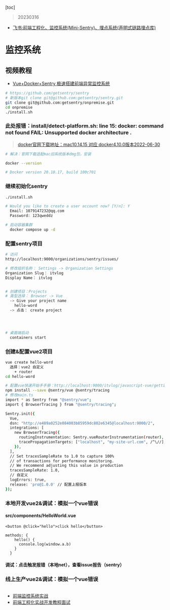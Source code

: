 [toc]

> 20230316
* [飞书:前端工程化、监控系统(Mini-Sentry)、埋点系统(声明式链路埋点库)](https://vt7y72vnyl.feishu.cn/wiki/wikcnVEOAR4mUUTwI3VFvI2IdSb)
# 监控系统
## 视频教程
* [Vue+Docker+Sentry 极速搭建前端异常监控系统](https://www.bilibili.com/video/BV1UZ4y1p7MF/?spm_id_from=333.999.0.0&vd_source=c4fe7507ea85461391fe91772b3fbe6f)
```sh
# https://github.com/getsentry/sentry
# 新版本git clone git@github.com:getsentry/sentry.git
git clone git@github.com:getsentry/onpremise.git
cd onpremise
./install.sh
```
### 此处报错：install/detect-platform.sh: line 15: docker: command not found FAIL: Unsupported docker architecture .
> [docker官网下载地址：mac10.14.15 对应 docker4.10.0版本2022-06-30](https://docs.docker.com/desktop/release-notes/)
```sh
# 解决：官网下载适配mac旧系统版本dmg包，安装

docker --version

# Docker version 20.10.17, build 100c701
```
### 继续初始化sentry
```sh
./install.sh

# Would you like to create a user account now? [Y/n]: Y
  Email: 1079147232@qq.com
  Password: 123qweddz

# 启动容器集群
  docker compose up -d
```
### 配置sentry项目
```sh
# 访问
http://localhost:9000/organizations/sentry/issues/

# 修改组织名称： Settings -> Organization Settings
Organization Slug： itvlog
Display Name： itvlog


# 创建项目：Projects
# 类型选择： Browser -> Vue 
  -> Give your project name
    hello-word
  -> 点击： create project




# 桌面端启动
  containers start
```
### 创建&配置vue2项目
```sh
vue create hello-word
  选择：vue2 自定义
    + router
cd hello-word

# 配置vue快速开始手手册：http://localhost:9000/itvlog/javascript-vue/getting-started/javascript-vue/
npm install --save @sentry/vue @sentry/tracing
# 修改main.ts
import * as Sentry from "@sentry/vue";
import { BrowserTracing } from "@sentry/tracing";

Sentry.init({
  Vue,
  dsn: "http://e489a0252e084003b85959dc802e6345@localhost:9000/2",
  integrations: [
    new BrowserTracing({
      routingInstrumentation: Sentry.vueRouterInstrumentation(router),
      tracePropagationTargets: ["localhost", "my-site-url.com", /^\//],
    }),
  ],
  // Set tracesSampleRate to 1.0 to capture 100%
  // of transactions for performance monitoring.
  // We recommend adjusting this value in production
  tracesSampleRate: 1.0,
  // 自定义
  logErrors: true,
  release: 'pro@1.0.0' // 配置上报版本
});
```
### 本地开发vue2&调试：模拟一个vue错误
#### src/components/HelloWorld.vue
```
<button @click="hello">click hello</button>

methods: {
    hello() {
      console.log(window.a.b)
    }
  }
``` 
#### 调试：点击触发报错（本地net），查看issue报告（sentry）

### 线上生产vue2&调试：模拟一个vue错误
```

```

<!-- > [MAC系统安装docker报错 --- 解决sudo docker报错command not found](https://blog.csdn.net/MYNAH_Li/article/details/112760415)
```
brew cask install docker
```
### 此处报错：Running Homebrew as root is extremely dangerous and no longer supported. As Homebrew does not drop privileges on installation you would be giving all build scripts full access to your system.
> [完美解决Error: Running Homebrew as root is extremely dangerous and no longer supported.](https://blog.csdn.net/meifannao789456/article/details/105083605)
```
$ sudo chown -R `whoami` /usr/local/Homebrew/
$ sudo chown -R $(whoami) $(brew --prefix)/*
$ sudo mkdir /usr/local/Frameworks
$ sudo chown -R `whoami` /usr/local/Frameworks/
```
### 此处报错：Running Homebrew as root is extremely dangerous and no longer supported. As Homebrew does not drop privileges on installation you would be giving all build scripts full access to your system.
> [brew 安装报错 Running Homebrew as root is extremely dangerous and no longer supported.](https://www.jianshu.com/p/147ea2c5f9e1)
```
mkdir homebrew && curl -L https://github.com/Homebrew/brew/tarball/master | tar xz --strip 1 -C homebrew

brew install docker --cask
``` -->



* [前端监控系统实战](https://www.bilibili.com/video/BV11L4y1L7BY?p=1&vd_source=c4fe7507ea85461391fe91772b3fbe6f)
* [前端工程化实战开发教程面试](https://www.bilibili.com/video/BV1me4y1q7Ep?p=5&vd_source=c4fe7507ea85461391fe91772b3fbe6f)
